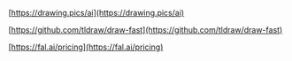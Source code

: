 [https://drawing.pics/ai](https://drawing.pics/ai)

[https://github.com/tldraw/draw-fast](https://github.com/tldraw/draw-fast)

[https://fal.ai/pricing](https://fal.ai/pricing)
